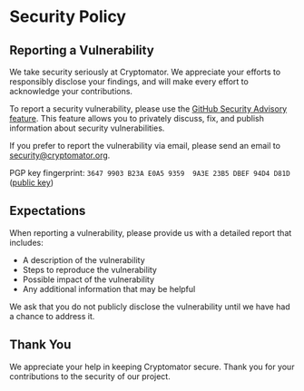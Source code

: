 # Security Policy

## Reporting a Vulnerability

We take security seriously at Cryptomator. We appreciate your efforts to responsibly disclose your findings, and will make every effort to acknowledge your contributions.

To report a security vulnerability, please use the [GitHub Security Advisory feature](https://github.com/cryptomator/cli/security/advisories). This feature allows you to privately discuss, fix, and publish information about security vulnerabilities.

If you prefer to report the vulnerability via email, please send an email to security@cryptomator.org.

PGP key fingerprint: `3647 9903 B23A E0A5 9359  9A3E 23B5 DBEF 94D4 D81D` ([public key](https://gist.github.com/cryptobot/864300b6b44ae2d2a15abedfe14bd040))

## Expectations

When reporting a vulnerability, please provide us with a detailed report that includes:

- A description of the vulnerability
- Steps to reproduce the vulnerability
- Possible impact of the vulnerability
- Any additional information that may be helpful

We ask that you do not publicly disclose the vulnerability until we have had a chance to address it.

## Thank You

We appreciate your help in keeping Cryptomator secure. Thank you for your contributions to the security of our project.
